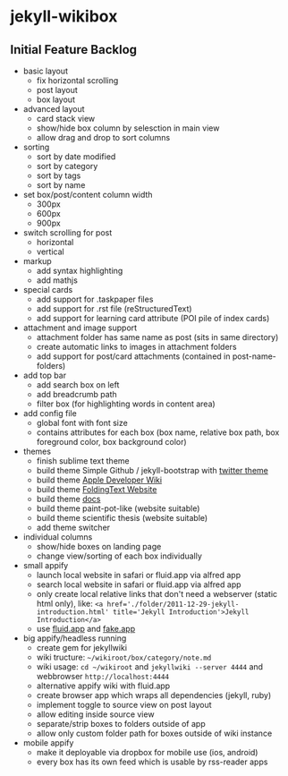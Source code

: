 # jekyll-wikibox

## Initial Feature Backlog

  - basic layout  
    - fix horizontal scrolling
    - post layout
    - box layout
  - advanced layout
    - card stack view
    - show/hide box column by selesction in main view
    - allow drag and drop to sort columns
  - sorting
    - sort by date modified
    - sort by category
    - sort by tags
    - sort by name
  - set box/post/content column width
    - 300px
    - 600px
    - 900px
  - switch scrolling for post
    - horizontal
    - vertical 
  - markup
    - add syntax highlighting
    - add mathjs
  - special cards
    - add support for .taskpaper files
    - add support for .rst file (reStructuredText)
    - add support for learning card attribute (POI pile of index cards)
  - attachment and image support
    - attachment folder has same name as post (sits in same directory)
    - create automatic links to images in attachment folders
    - add support for post/card attachments (contained in post-name-folders)
  - add top bar
    - add search box on left
    - add breadcrumb path
    - filter box (for highlighting words in content area)
  - add config file
    - global font with font size
    - contains attributes for each box (box name, relative box path, box foreground color, box background color)
  - themes
    - finish sublime text theme
    - build theme Simple Github / jekyll-bootstrap with [twitter theme](http://themes.jekyllbootstrap.com/)
    - build theme [Apple Developer Wiki](https://developer.apple.com/technologies/ios/)
    - build theme [FoldingText Website](http://www.foldingtext.com/)
    - build theme [docs](https://readthedocs.org/)
    - build theme paint-pot-like (website suitable)
    - build theme scientific thesis (website suitable)
    - add theme switcher
  - individual columns
    - show/hide boxes on landing page
    - change view/sorting of each box individually
  - small appify
    - launch local website in safari or fluid.app via alfred app
    - search local website in safari or fluid.app via alfred app
    - only create local relative links that don't need a webserver (static html only), like:
      `<a href='./folder/2011-12-29-jekyll-introduction.html' title='Jekyll Introduction'>Jekyll Introduction</a>`
    - use [fluid.app](http://fluidapp.com) and [fake.app](http://fakeapp.com/)
  - big appify/headless running
    - create gem for jekyllwiki
    - wiki tructure: `~/wikiroot/box/category/note.md` 
    - wiki usage: `cd ~/wikiroot` and `jekyllwiki --server 4444` and webbrowser `http://localhost:4444`
    - alternative appify wiki with fluid.app 
    - create browser app which wraps all dependencies (jekyll, ruby)
    - implement toggle to source view on post layout
    - allow editing inside source view
    - separate/strip boxes to folders outside of app
    - allow only custom folder path for boxes outside of wiki instance
  - mobile appify
    - make it deployable via dropbox for mobile use (ios, android)
    - every box has its own feed which is usable by rss-reader apps